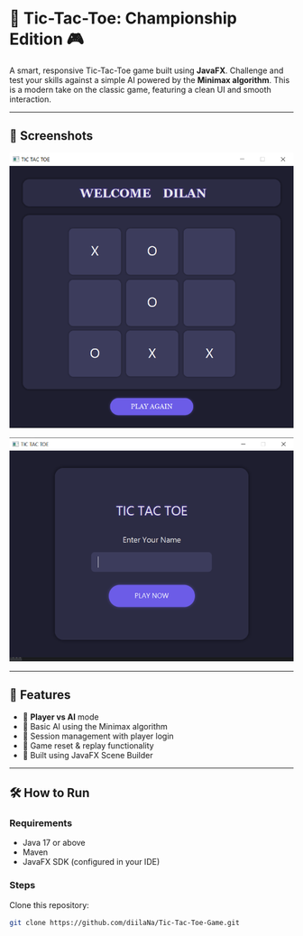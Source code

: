 # 🧠 Tic-Tac-Toe: Championship Edition 🎮

A smart, responsive Tic-Tac-Toe game built using **JavaFX**. Challenge and test your skills against a simple AI powered by the **Minimax algorithm**. This is a modern take on the classic game, featuring a clean UI and smooth interaction.

---

## 📸 Screenshots

![Game Board](/src/main/resources/Screenshots/mainUi.png)

![Login Page](/src/main/resources/Screenshots/loginPage.png)

---

## 🚀 Features

- 👤 **Player vs AI** mode
- 🧠 Basic AI using the Minimax algorithm
- 💾 Session management with player login
- 🔄 Game reset & replay functionality
- 🎨 Built using JavaFX Scene Builder

---

## 🛠️ How to Run

### Requirements

- Java 17 or above
- Maven
- JavaFX SDK (configured in your IDE)

### Steps

 Clone this repository:
   ```bash
   git clone https://github.com/diilaNa/Tic-Tac-Toe-Game.git

